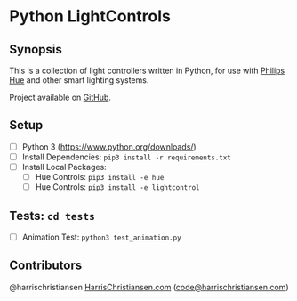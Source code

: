 # Python LightControls

## Synopsis

This is a collection of light controllers written in Python, for use with [Philips Hue](https://www2.meethue.com/) and other smart lighting systems.  

Project available on [GitHub](https://github.com/harrischristiansen/lightcontrol_py).  

## Setup

- [ ] Python 3 (https://www.python.org/downloads/)
- [ ] Install Dependencies: `pip3 install -r requirements.txt`
- [ ] Install Local Packages:
	- [ ] Hue Controls: `pip3 install -e hue`
	- [ ] Hue Controls: `pip3 install -e lightcontrol`

## Tests: `cd tests`

- [ ] Animation Test: `python3 test_animation.py`

## Contributors

@harrischristiansen [HarrisChristiansen.com](http://www.harrischristiansen.com) (code@harrischristiansen.com)  
